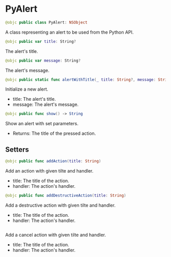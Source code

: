 # PyAlert
```swift
@objc public class PyAlert: NSObject
```

A class representing an alert to be used from the Python API.

```swift
@objc public var title: String?
```
The alert's title.

```swift
@objc public var message: String?
```
The alert's message.

```swift
@objc public static func alertWithTitle(_ title: String?, message: String?) -> PyAlert
```
Initialize a new alert.

- title: The alert's title.
- message: The alert's message.

```swift
@objc public func show() -> String
```
Show an alert with set parameters.

- Returns: The title of the pressed action.

## Setters

```swift
@objc public func addAction(title: String)
```
Add an action with given tilte and handler.

- title: The title of the action.
- handler: The action's handler.

```swift
@objc public func addDestructiveAction(title: String)
```
Add a destructive action with given tilte and handler.

- title: The title of the action.
- handler: The action's handler.

```swift@objc public func addCancelAction(title: String)
```
Add a cancel action with given tilte and handler.

- title: The title of the action.
- handler: The action's handler.
